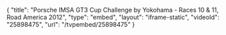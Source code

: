 {
    "title": "Porsche IMSA GT3 Cup Challenge by Yokohama - Races 10 & 11, Road America 2012",
    "type": "embed",
    "layout": "iframe-static",
    "videoId": "25898475",
    "url": "\/tvpembed\/25898475"
}